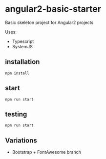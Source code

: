 # angular2-basic-starter

Basic skeleton project for Angular2 projects

Uses:
- Typescript
- SystemJS

## installation

`npm install`

## start

`npm run start`

## testing

`npm run start`

## Variations
- Bootstrap + FontAwesome branch
